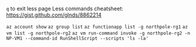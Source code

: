 

`q` to exit less page
Less commands cheatsheet: https://gist.github.com/glnds/8862214


`az account show`
`az group list`
`az functionapp list -g northpole-rg1`
`az vm list -g northpole-rg2` 
`az vm run-command invoke -g northpole-rg2 -n NP-VM1 --command-id RunShellScript --scripts 'ls -la'`